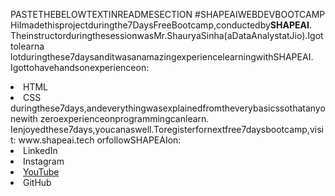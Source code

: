 PASTETHEBELOWTEXTINREADMESECTION
#SHAPEAIWEBDEVBOOTCAMP
HiImadethisprojectduringthe7DaysFreeBootcamp,conductedby<b>SHAPEAI</b>.
TheinstructorduringthesessionwasMr.ShauryaSinha(aDataAnalystatJio).Igottolearna
lotduringthese7daysanditwasanamazingexperiencelearningwithSHAPEAI.
<br>Igottohavehandsonexperienceon:
<li>HTML
<li>CSS
<br>duringthese7days,andeverythingwasexplainedfromtheverybasicssothatanyonewith
zeroexperienceonprogrammingcanlearn.
Ienjoyedthese7days,youcanaswell.Toregisterfornextfree7daysbootcamp,visit:
www.shapeai.tech
orfollowSHAPEAIon:
<li><ahref="https://in.linkedin.com/company/shapeai">LinkedIn</a>
<li><ahref="https://www.instagram.com/shape.ai/?hl=en">Instagram</a>
<li><a
href="https://www.youtube.com/channel/UCTUvDLTW9meuDXWcbmISPdA">YouTube</a>
<li><ahref="https://github.com/shapeai">GitHub</a>
